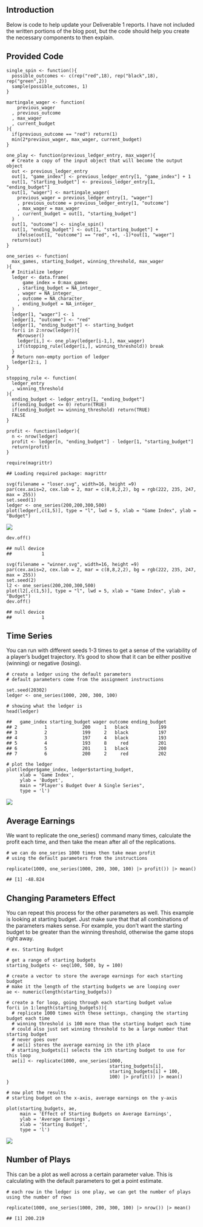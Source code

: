 ## Introduction

Below is code to help update your Deliverable 1 reports. I have not
included the written portions of the blog post, but the code should help
you create the necessary components to then explain.

## Provided Code

    single_spin <- function(){
      possible_outcomes <- c(rep("red",18), rep("black",18), rep("green",2))
      sample(possible_outcomes, 1)
    }

    martingale_wager <- function(
        previous_wager
      , previous_outcome
      , max_wager
      , current_budget
    ){
      if(previous_outcome == "red") return(1)
      min(2*previous_wager, max_wager, current_budget)
    }

    one_play <- function(previous_ledger_entry, max_wager){
      # Create a copy of the input object that will become the output object
      out <- previous_ledger_entry
      out[1, "game_index"] <- previous_ledger_entry[1, "game_index"] + 1
      out[1, "starting_budget"] <- previous_ledger_entry[1, "ending_budget"]
      out[1, "wager"] <- martingale_wager(
        previous_wager = previous_ledger_entry[1, "wager"]
        , previous_outcome = previous_ledger_entry[1, "outcome"]
        , max_wager = max_wager
        , current_budget = out[1, "starting_budget"]
      )
      out[1, "outcome"] <- single_spin()
      out[1, "ending_budget"] <- out[1, "starting_budget"] + 
        ifelse(out[1, "outcome"] == "red", +1, -1)*out[1, "wager"]
      return(out)
    }

    one_series <- function(
      max_games, starting_budget, winning_threshold, max_wager
    ){
      # Initialize ledger
      ledger <- data.frame(
          game_index = 0:max_games
        , starting_budget = NA_integer_
        , wager = NA_integer_
        , outcome = NA_character_
        , ending_budget = NA_integer_
      )
      ledger[1, "wager"] <- 1
      ledger[1, "outcome"] <- "red"
      ledger[1, "ending_budget"] <- starting_budget
      for(i in 2:nrow(ledger)){
        #browser()
        ledger[i,] <- one_play(ledger[i-1,], max_wager)
        if(stopping_rule(ledger[i,], winning_threshold)) break
      }
      # Return non-empty portion of ledger
      ledger[2:i, ]
    }

    stopping_rule <- function(
      ledger_entry
      , winning_threshold
    ){
      ending_budget <- ledger_entry[1, "ending_budget"]
      if(ending_budget <= 0) return(TRUE)
      if(ending_budget >= winning_threshold) return(TRUE)
      FALSE
    }

    profit <- function(ledger){
      n <- nrow(ledger)
      profit <- ledger[n, "ending_budget"] - ledger[1, "starting_budget"]
      return(profit)
    }

    require(magrittr)

    ## Loading required package: magrittr

    svg(filename = "loser.svg", width=16, height =9)
    par(cex.axis=2, cex.lab = 2, mar = c(8,8,2,2), bg = rgb(222, 235, 247, max = 255))
    set.seed(1)
    ledger <- one_series(200,200,300,500)
    plot(ledger[,c(1,5)], type = "l", lwd = 5, xlab = "Game Index", ylab = "Budget")

![](deliverable1-solutions_files/figure-markdown_strict/unnamed-chunk-1-1.png)

    dev.off()

    ## null device 
    ##           1

    svg(filename = "winner.svg", width=16, height =9)
    par(cex.axis=2, cex.lab = 2, mar = c(8,8,2,2), bg = rgb(222, 235, 247, max = 255))
    set.seed(2)
    l2 <- one_series(200,200,300,500)
    plot(l2[,c(1,5)], type = "l", lwd = 5, xlab = "Game Index", ylab = "Budget")
    dev.off()

    ## null device 
    ##           1

## Time Series

You can run with different seeds 1-3 times to get a sense of the
variability of a player’s budget trajectory. It’s good to show that it
can be either positive (winning) or negative (losing).

    # create a ledger using the default parameters
    # default parameters come from the assignment instructions

    set.seed(20302)
    ledger <- one_series(1000, 200, 300, 100)

    # showing what the ledger is
    head(ledger)

    ##   game_index starting_budget wager outcome ending_budget
    ## 2          1             200     1   black           199
    ## 3          2             199     2   black           197
    ## 4          3             197     4   black           193
    ## 5          4             193     8     red           201
    ## 6          5             201     1   black           200
    ## 7          6             200     2     red           202

    # plot the ledger
    plot(ledger$game_index, ledger$starting_budget, 
         xlab = 'Game Index', 
         ylab = 'Budget',
         main = "Player's Budget Over A Single Series",
         type = 'l')

![](deliverable1-solutions_files/figure-markdown_strict/unnamed-chunk-2-1.png)

## Average Earnings

We want to replicate the one\_series() command many times, calculate the
profit each time, and then take the mean after all of the replications.

    # we can do one_series 1000 times then take mean profit
    # using the default parameters from the instructions

    replicate(1000, one_series(1000, 200, 300, 100) |> profit()) |> mean()

    ## [1] -48.824

## Changing Parameters Effect

You can repeat this process for the other parameters as well. This
example is looking at starting budget. Just make sure that that all
combinations of the parameters makes sense. For example, you don’t want
the starting budget to be greater than the winning threshold, otherwise
the game stops right away.

    # ex. Starting Budget

    # get a range of starting budgets
    starting_budgets <- seq(100, 500, by = 100)

    # create a vector to store the average earnings for each starting budget
    # make it the length of the starting budgets we are looping over
    ae <- numeric(length(starting_budgets))

    # create a for loop, going through each starting budget value
    for(i in 1:length(starting_budgets)){
      # replicate 1000 times with these settings, changing the starting budget each time
      # winning threshold is 100 more than the starting budget each time
      # could also just set winning threshold to be a large number that starting budget
      # never goes over
      # ae[i] stores the average earning in the ith place
      # starting_budgets[i] selects the ith starting budget to use for this loop
      ae[i] <- replicate(1000, one_series(1000, 
                                          starting_budgets[i], 
                                          starting_budgets[i] + 100, 
                                          100) |> profit()) |> mean()
    }

    # now plot the results
    # starting budget on the x-axis, average earnings on the y-axis

    plot(starting_budgets, ae, 
         main = 'Effect of Starting Budgets on Average Earnings',
         ylab = 'Average Earnings',
         xlab = 'Starting Budget',
         type = 'l')

![](deliverable1-solutions_files/figure-markdown_strict/unnamed-chunk-4-1.png)

## Number of Plays

This can be a plot as well across a certain parameter value. This is
calculating with the default parameters to get a point estimate.

    # each row in the ledger is one play, we can get the number of plays using the number of rows

    replicate(1000, one_series(1000, 200, 300, 100) |> nrow()) |> mean()

    ## [1] 200.219
